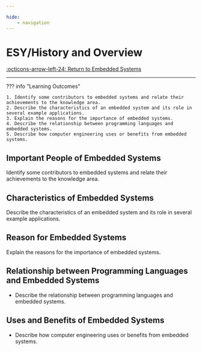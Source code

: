 ```yaml
---

hide:
    - navigation
---
```


# ESY/History and Overview

[:octicons-arrow-left-24: Return to Embedded Systems](/Knowledge-Notebook/Embedded-Systems)

---

??? info "Learning Outcomes"

    1. Identify some contributors to embedded systems and relate their achievements to the knowledge area.
    2. Describe the characteristics of an embedded system and its role in several example applications.
    3. Explain the reasons for the importance of embedded systems.
    4. Describe the relationship between programming languages and embedded systems.
    5. Describe how computer engineering uses or benefits from embedded systems.

## Important People of Embedded Systems

Identify some contributors to embedded systems and relate their achievements to the knowledge area.

## Characteristics of Embedded Systems

 Describe the characteristics of an embedded system and its role in several example applications.

## Reason for Embedded Systems

 Explain the reasons for the importance of embedded systems.

## Relationship between Programming Languages and Embedded Systems

- Describe the relationship between programming languages and embedded systems.

## Uses and Benefits of Embedded Systems

- Describe how computer engineering uses or benefits from embedded systems.